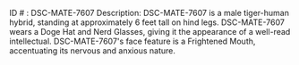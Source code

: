 ID # : DSC-MATE-7607
Description: DSC-MATE-7607 is a male tiger-human hybrid, standing at approximately 6 feet tall on hind legs. DSC-MATE-7607 wears a Doge Hat and Nerd Glasses, giving it the appearance of a well-read intellectual. DSC-MATE-7607's face feature is a Frightened Mouth, accentuating its nervous and anxious nature.